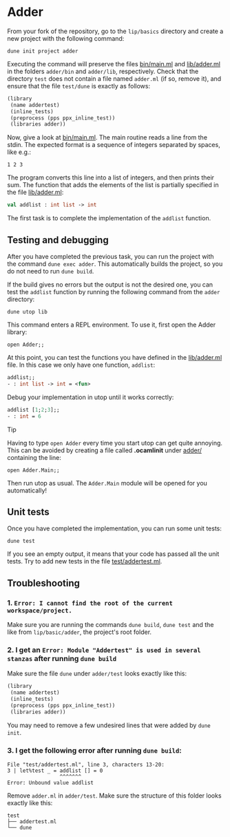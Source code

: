 # Adder

From your fork of the repository, go to the `lip/basics` directory and create a new project with the following command:
```
dune init project adder
```
Executing the command will preserve the files [bin/main.ml](bin/main.ml) and [lib/adder.ml](lib/adder.ml)
in the folders `adder/bin` and `adder/lib`, respectively.
Check that the directory `test` does not contain a file named `adder.ml` (if so, remove it),
and ensure that the file `test/dune` is exactly as follows:
```ocaml
(library
 (name addertest)
 (inline_tests) 
 (preprocess (pps ppx_inline_test))
 (libraries adder))
```

Now, give a look at [bin/main.ml](bin/main.ml). 
The main routine reads a line from the stdin.
The expected format is a sequence of integers separated by spaces, like e.g.:
```
1 2 3
```
The program converts this line into a list of integers, and then prints their sum.
The function that adds the elements of the list is partially specified in the file [lib/adder.ml](lib/adder.ml):
```ocaml
val addlist : int list -> int
```
The first task is to complete the implementation of the `addlist` function.

## Testing and debugging 

After you have completed the previous task, you can run the project with the command `dune exec adder`.
This automatically builds the project, so you do not need to run `dune build`.

If the build gives no errors but the output is not the desired one,
you can test the `addlist` function by running the following command from the `adder` directory:
```
dune utop lib
```
This command enters a REPL environment. To use it, first open the Adder library:
```
open Adder;;
```
At this point, you can test the functions you have defined in the [lib/adder.ml](lib/adder.ml) file.
In this case we only have one function, `addlist`:
```ocaml
addlist;;
- : int list -> int = <fun>
```
Debug your implementation in utop until it works correctly:
```ocaml
addlist [1;2;3];;
- : int = 6
```
> [!TIP]
> Having to type `open Adder` every time you start utop can get quite annoying.
> This can be avoided by creating a file called **.ocamlinit** under [adder/](.) containing the line:
> ```
> open Adder.Main;;
> ```
> Then run utop as usual. The `Adder.Main` module will be opened for you automatically!

## Unit tests

Once you have completed the implementation, you can run some unit tests:
```
dune test
```
If you see an empty output, it means that your code has passed all the unit tests.
Try to add new tests in the file [test/addertest.ml](test/addertest.ml).

## Troubleshooting

### 1. `Error: I cannot find the root of the current workspace/project.`

Make sure you are running the commands `dune build`, `dune test` and the like from `lip/basic/adder`, the project's root folder.

### 2. I get an `Error: Module "Addertest" is used in several stanzas` after running `dune build`

Make sure the file `dune` under `adder/test` looks exactly like this:
```ocaml
(library
 (name addertest)
 (inline_tests) 
 (preprocess (pps ppx_inline_test))
 (libraries adder))
```
You may need to remove a few undesired lines that were added by `dune init`.

### 3. I get the following error after running `dune build`:
```
File "test/addertest.ml", line 3, characters 13-20:
3 | let%test _ = addlist [] = 0
                 ^^^^^^^
Error: Unbound value addlist
```
Remove `adder.ml` in `adder/test`. Make sure the structure of this folder looks exactly like this:
```
test
├── addertest.ml
└── dune
```
